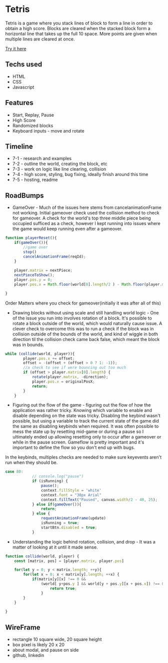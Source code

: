 # Tetris

Tetris is a game where you stack lines of block to form a line in order to obtain a high score.  Blocks are cleared when the stacked block form a horizontal line that takes up the full 10 space.  More points are given when multiple lines are cleared at once.

[Try it here](https://suond.github.io/Tetris/ "Tetris")

## Techs used

* HTML
* CSS
* Javascript

## Features

* Start, Replay, Pause
* High Score
* Randomized blocks
* Keyboard inputs - move and rotate

## Timeline

* 7-1 - research and examples 
* 7-2 - outline the world, creating the block, etc
* 7-3 - work on logic like line clearing, collision
* 7-4 - high score, styling, bug fixing, ideally finish around this time
* 7-5 - hosting, readme

## RoadBumps

* GameOver - Much of the issues here stems from cancelanimationFrame not working.  Initial gameover check used the collision method to check for gameover.  A check for the world's top three middle piece being occupied sufficed as a check, however I kept running into issues where the game would keep running even after a gameover.  
```javascript
function playerReset(){
    if(gameOver()){
        //game over
        stop()
        cancelAnimationFrame(reqId);
    }
    
    player.matrix = nextPiece;
    nextPieceToShow();
    player.pos.y = 0;
    player.pos.x = Math.floor(world[0].length/2 ) - Math.floor(player.matrix[0].length /2)

}
```
Order Matters where you check for gameover(initially it was after all of this)

* Drawing blocks without using scale and still handling world logic - One of the issue you run into involves rotation of a block.  It's possible to rotate a block outside of the world, which would naturally cause issue.  A clever check to overcome this was to run a check if the block was in collision outside of the bounds of the world, and kind of wiggle in both direction til the collision check came back false, which meant the block was in bounds.
```javascript
while (collide(world, player)){
        player.pos.x += offset;
        offset = -(offset + (offset > 0 ? 1: -1));
        //a check to see if were bouncing out too much
        if (offset > player.matrix[0].length) {
            rotate(player.matrix, -direction);
            player.pos.x = originalPosX;
            return;
        }
    }
 ```


* Figuring out the flow of the game - figuring out the flow of how the application was rather tricky.  Knowing which variable to enable and disable depending on the state was tricky.  Disabling the keybind wasn't possible, but using a variable to track the current state of the game did the same as disabling keybinds when required.  It was often possible to mess the state up by resetting mid-game or during a pause so I ultimately ended up allowing resetting only to occur after a gameover or while in the pause screen. Gameflow is pretty important and it's important to define the flow so you don't end up with bugs.

In the keybinds, multiples checks are needed to make sure keyevents aren't run when they should be.
```javascript
case 80:
            // console.log("pause")
            if (isRunning) {
                pause();
                context.fillStyle = 'white'
                context.font = "30px Arial"
                context.fillText("Paused", canvas.width/2 - 40, 25);
            } else if(gameOver()){
                return;
            } else {
                requestAnimationFrame(update)
                isRunning = true;
                startBtn.disabled = true;
            }
  ```

* Understanding the logic behind rotation, collision, and drop - It was a matter of looking at it until it made sense.
```javascript
function collide(world, player) {
    const [matrix, pos] = [player.matrix, player.pos]

    for(let y = 0; y < matrix.length; ++y){
        for(let x = 0; x < matrix[y].length; ++x) {
            if(matrix[y][x] !== 0 && 
                (world[ y+pos.y ] && world[y + pos.y][x + pos.x]) !== 0) {
                    return true;
                }
        }
    }
    
}
```


## WireFrame

* rectangle 10 square wide, 20 square height
* box pixel is likely 20 x 20
* about modal, and pause on side
* github, linkedin
